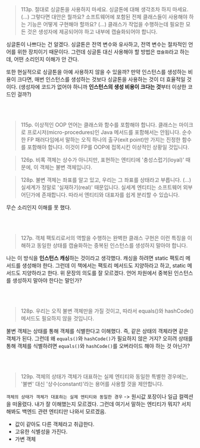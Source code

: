 > 113p. 절대로 싱글톤을 사용하지 마세요. 싱글톤에 대해 생각조차 하지 마세요. (...) 그렇다면 대안은 뭘까요? 소프트웨어에 포함된 전체 클래스들이 사용해야 하는 기능은 어떻게 구현해야 할까요? (...) 클래스가 작업을 수행하는데 필요한 모든 것은 생성자에 제공되어야 하고 내부에 캡슐화되어야 합니다.

싱글톤이 나쁘다는 건 알겠다.
싱글톤은 전역 변수와 유사하고, 전역 변수는 절차적인 언어를 위한 장치이기 때문이다.
그런데 싱글톤 대신 사용해야 할 방법은 `캡슐화`라고 하는데, 어떤 소리인지 이해가 안 간다.
<br>

또한 현실적으로 싱글톤을 아예 사용하지 않을 수 있을까? 
만약 인스턴스를 생성하는 비용이 크다면, 매번 인스턴스를 생성하는 것보다 싱글톤을 사용하는 것이 더 효율적일 것이다. (생성자에 코드가 없어야 하니까 **인스턴스의 생성 비용이 크다는 것**부터 이상한 코드인 걸까?)

<br>
<br>

> 115p. 이상적인 OOP 언어는 클래스와 함수를 포함해야 합니다. 클래스는 마이크로 프로시저(micro-procedures)인 Java 메서드를 포함해서는 안됩니다. 순수한 FP 패러다임에서 말하는 오직 하나의 출구(exit point)만 가지는 진정한 함수를 포함해야 합니다. 이것이 FP를 OOP에 접목시킨 이상적인 상황일 것입니다.

> 126p. 비록 객체는 상수가 아니지만, 표현하는 엔티티에 '충성스럽기(loyal)' 때문에, 이 객체는 불변 객체입니다.

> 128p. 불변 객체는 좌표를 알고 있고, 우리는 그 좌표를 상태라고 부릅니다. (...) 실세계가 정말로 '실재하기(real)' 때문입니다. 실세계 엔티티는 소프트웨어 외부 어딘가에 존재합니다. 따라서 엔티티와 대표자를 쉽게 분리할 수 있습니다.

무슨 소리인지 이해를 못 했다.

<br>
<br>

> 127p. 객체 팩토리로서의 역할을 수행하는 완벽한 클래스 구현은 이런 특징을 이해하고 동일한 상태를 캡슐화하는 중복된 인스턴스를 생성하지 말아야 합니다.

나는 이 방식을 **인스턴스 캐싱**하는 것이라고 생각했다. 
캐싱을 하려면 static 팩토리 메서드를 생성해야 한다. 
그런데 이 책에서는 팩토리 메서드도 지양하라고 하고, static 메서드도 지양하라고 한다. 
위 문장의 의도를 잘 모르겠다. 
언어 차원에서 중복된 인스턴스를 생성하지 말아야 한다는 말인가?

<br>
<br>

> 128p. 우리는 오직 불변 객체만을 가질 것이고, 따라서 equals()와 hashCode() 메서드도 필요하지 않을 것입니다.

불변 객체는 상태를 통해 객체를 식별한다고 이해했다. 
즉, 같은 상태의 객체라면 같은 객체가 된다.
그런데 왜 `equals()`와 `hashCode()`가 필요하지 않은 거지?
오히려 상태를 통해 객체를 식별하려면 `equals()`와 `hashCode()`를 오버라이드 해야 하는 것 아닌가?

<br>
<br>

> 129p. 객체의 상태가 객체가 대표하는 실제 엔티티와 동일한 특별한 경우에는, '불변' 대신 '상수(constant)'라는 용어를 사용할 것을 제안합니다.

`객체의 상태가 객체가 대표하는 실제 엔티티와 동일한 경우` -> 
원시값 포장이나 일급 컬렉션을 떠올렸다.
내가 잘 이해했는지 모르겠다. 
그런데 여기서 말하는 엔티티가 뭐지? 
서치해봐도 백엔드 관련 엔티티만 나와서 모르겠음.
- 값이 같아도 다른 객체라고 취급한다.
- 고유한 식별성을 가진다.
- 가변 객체
